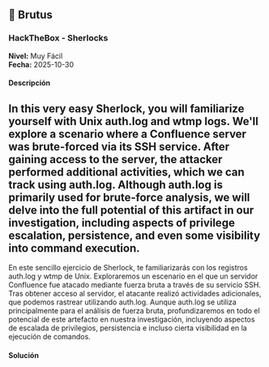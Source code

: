 ## 📝 Brutus

### HackTheBox - Sherlocks

**Nivel:** Muy Fácil  
**Fecha:** 2025-10-30

#### Descripción

In this very easy Sherlock, you will familiarize yourself with Unix auth.log and wtmp logs. We'll explore a scenario where a Confluence server was brute-forced via its SSH service. After gaining access to the server, the attacker performed additional activities, which we can track using auth.log. Although auth.log is primarily used for brute-force analysis, we will delve into the full potential of this artifact in our investigation, including aspects of privilege escalation, persistence, and even some visibility into command execution.
---
En este sencillo ejercicio de Sherlock, te familiarizarás con los registros auth.log y wtmp de Unix. Exploraremos un escenario en el que un servidor Confluence fue atacado mediante fuerza bruta a través de su servicio SSH. Tras obtener acceso al servidor, el atacante realizó actividades adicionales, que podemos rastrear utilizando auth.log. Aunque auth.log se utiliza principalmente para el análisis de fuerza bruta, profundizaremos en todo el potencial de este artefacto en nuestra investigación, incluyendo aspectos de escalada de privilegios, persistencia e incluso cierta visibilidad en la ejecución de comandos.


#### Solución
